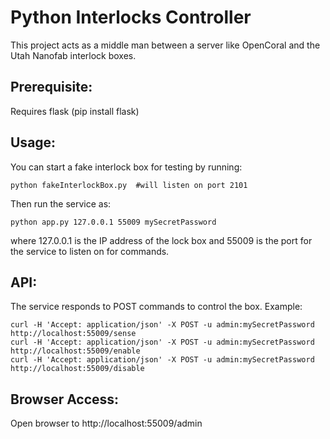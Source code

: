 Python Interlocks Controller
===

This project acts as a middle man between a server like OpenCoral and the Utah Nanofab
interlock boxes.

Prerequisite:
---
Requires flask (pip install flask)

Usage:
---
You can start a fake interlock box for testing by running:

    python fakeInterlockBox.py  #will listen on port 2101

Then run the service as:

    python app.py 127.0.0.1 55009 mySecretPassword

where 127.0.0.1 is the IP address of the lock box and 55009 is the port for the service
to listen on for commands.


API:
---
The service responds to POST commands to control the box.  Example:

    curl -H 'Accept: application/json' -X POST -u admin:mySecretPassword http://localhost:55009/sense
    curl -H 'Accept: application/json' -X POST -u admin:mySecretPassword http://localhost:55009/enable
    curl -H 'Accept: application/json' -X POST -u admin:mySecretPassword http://localhost:55009/disable


Browser Access:
---
Open browser to http://localhost:55009/admin

